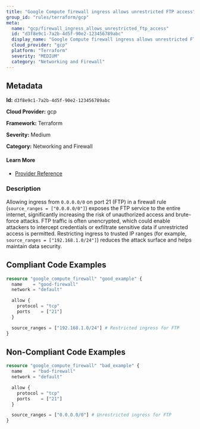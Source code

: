 ```yaml
---
title: "Google Compute firewall ingress allows unrestricted FTP access"
group_id: "rules/terraform/gcp"
meta:
  name: "gcp/firewall_ingress_allows_unrestricted_ftp_access"
  id: "d3f8e9c1-7a2b-4d5f-90e2-123456789abc"
  display_name: "Google Compute firewall ingress allows unrestricted FTP access"
  cloud_provider: "gcp"
  platform: "Terraform"
  severity: "MEDIUM"
  category: "Networking and Firewall"
---
```

## Metadata

**Id:** `d3f8e9c1-7a2b-4d5f-90e2-123456789abc`

**Cloud Provider:** gcp

**Framework:** Terraform

**Severity:** Medium

**Category:** Networking and Firewall

#### Learn More

 - [Provider Reference](https://registry.terraform.io/providers/hashicorp/google/latest/docs/resources/compute_firewall)

### Description

 Allowing ingress from `0.0.0.0/0` on port 21 (FTP) in a firewall rule (`source_ranges = ["0.0.0.0/0"]`) exposes the FTP service to the entire internet, significantly increasing the risk of unauthorized access and brute-force attacks. FTP traffic is often unencrypted, which could enable attackers to intercept credentials or exfiltrate sensitive data if unrestricted access is permitted. Restricting ingress to trusted IP ranges (for example, `source_ranges = ["192.168.1.0/24"]`) reduces the attack surface and helps maintain data security.


## Compliant Code Examples
```terraform
resource "google_compute_firewall" "good_example" {
  name    = "good-firewall"
  network = "default"

  allow {
    protocol = "tcp"
    ports    = ["21"]
  }

  source_ranges = ["192.168.1.0/24"] # Restricted ingress for FTP
}

```
## Non-Compliant Code Examples
```terraform
resource "google_compute_firewall" "bad_example" {
  name    = "bad-firewall"
  network = "default"

  allow {
    protocol = "tcp"
    ports    = ["21"]
  }

  source_ranges = ["0.0.0.0/0"] # Unrestricted ingress for FTP
}

```